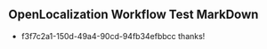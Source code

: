 ## OpenLocalization Workflow Test MarkDown
* f3f7c2a1-150d-49a4-90cd-94fb34efbbcc thanks!

<!--HONumber=Aug16_HO1-->



